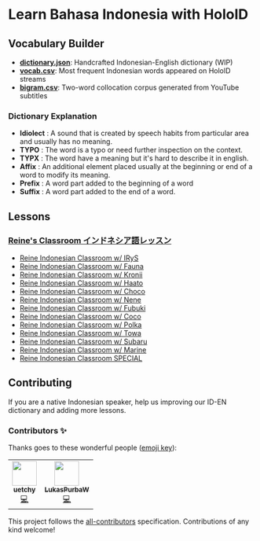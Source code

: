 # Learn Bahasa Indonesia with HoloID

## Vocabulary Builder

- **[dictionary.json](./dictionary.json)**: Handcrafted Indonesian-English dictionary (WIP)
- **[vocab.csv](./vocab.csv)**: Most frequent Indonesian words appeared on HoloID streams
- **[bigram.csv](./bigram.csv)**: Two-word collocation corpus generated from YouTube subtitles

### Dictionary Explanation

- **Idiolect** : A sound that is created by speech habits from particular area and usually has no meaning.
- **TYPO** : The word is a typo or need further inspection on the context.
- **TYPX** : The word have a meaning but it's hard to describe it in english.
- **Affix** : An additional element placed usually at the beginning or end of a word to modify its meaning.
- **Prefix** : A word part added to the beginning of a word
- **Suffix** : A word part added to the end of a word.

## Lessons

### [Reine's Classroom インドネシア語レッスン](https://www.youtube.com/playlist?list=PLrALGrrF-6IXJmqtqVxjyUvOsFgIwrAwj)

- [Reine Indonesian Classroom w/ IRyS](https://www.youtube.com/watch?v=wsoCTHLgfek)
- [Reine Indonesian Classroom w/ Fauna](https://www.youtube.com/watch?v=6qxx91dcB8Y)
- [Reine Indonesian Classroom w/ Kronii](https://www.youtube.com/watch?v=kIb5mdTFK1I)
- [Reine Indonesian Classroom w/ Haato](https://www.youtube.com/watch?v=nP04fYGHG4A)
- [Reine Indonesian Classroom w/ Choco](https://www.youtube.com/watch?v=zVVh4o-vzeY)
- [Reine Indonesian Classroom w/ Nene](https://www.youtube.com/watch?v=-xPB9ivpKoQ)
- [Reine Indonesian Classroom w/ Fubuki](https://www.youtube.com/watch?v=qMQwA-tgeXY)
- [Reine Indonesian Classroom w/ Coco](https://www.youtube.com/watch?v=QrHQdWgFZTk)
- [Reine Indonesian Classroom w/ Polka](https://www.youtube.com/watch?v=JjHTGgQDzyE)
- [Reine Indonesian Classroom w/ Towa](https://www.youtube.com/watch?v=0InNhljzzsA)
- [Reine Indonesian Classroom w/ Subaru](https://www.youtube.com/watch?v=UH36-bo0qKE)
- [Reine Indonesian Classroom w/ Marine](https://www.youtube.com/watch?v=R-LxzgPRK68)
- [Reine Indonesian Classroom SPECIAL](https://www.youtube.com/watch?v=GNWKINdJEXk)

## Contributing

If you are a native Indonesian speaker, help us improving our ID-EN dictionary and adding more lessons.

### Contributors ✨

Thanks goes to these wonderful people ([emoji key](https://allcontributors.org/docs/en/emoji-key)):

<!-- ALL-CONTRIBUTORS-LIST:START - Do not remove or modify this section -->
<!-- prettier-ignore-start -->
<!-- markdownlint-disable -->
<table>
  <tr>
    <td align="center"><a href="https://github.com/uetchy"><img src="https://avatars.githubusercontent.com/u/431808?v=4?s=50" width="50px;" alt=""/><br /><sub><b>uetchy</b></sub></a><br /><a href="https://github.com/holodata/learn-bahasa-indonesia/commits?author=uetchy" title="Code">💻</a></td>
    <td align="center"><a href="https://github.com/LukasPurbaW"><img src="https://avatars.githubusercontent.com/u/72651891?v=4?s=50" width="50px;" alt=""/><br /><sub><b>LukasPurbaW</b></sub></a><br /><a href="https://github.com/holodata/learn-bahasa-indonesia/commits?author=LukasPurbaW" title="Code">💻</a></td>
  </tr>
</table>

<!-- markdownlint-restore -->
<!-- prettier-ignore-end -->

<!-- ALL-CONTRIBUTORS-LIST:END -->

This project follows the [all-contributors](https://github.com/all-contributors/all-contributors) specification. Contributions of any kind welcome!
